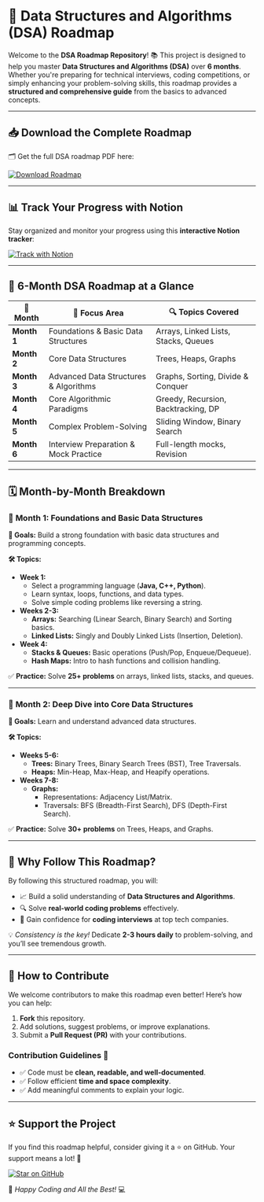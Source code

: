 # 🚀 **Data Structures and Algorithms (DSA) Roadmap**

Welcome to the **DSA Roadmap Repository**! 📚 This project is designed to help you master **Data Structures and Algorithms (DSA)** over **6 months**. Whether you're preparing for technical interviews, coding competitions, or simply enhancing your problem-solving skills, this roadmap provides a **structured and comprehensive guide** from the basics to advanced concepts. 

---

## 📥 **Download the Complete Roadmap**
🗂️ Get the full DSA roadmap PDF here:

[![Download Roadmap](https://img.shields.io/badge/Download-DSA_Roadmap-blue?style=for-the-badge&logo=googledrive)](https://drive.google.com/file/d/1mI84LsWfvNADRKnLfJEt9G6NaT60gIXo/view?usp=sharing)

---

## 📊 **Track Your Progress with Notion**
Stay organized and monitor your progress using this **interactive Notion tracker**:

[![Track with Notion](https://img.shields.io/badge/Track%20Progress-DSA%20Notion%20Tracker-green?style=for-the-badge&logo=notion)](https://www.notion.so/heyviswa/DSA-Roadmap-Tracker-Detailed-Guide-15fde1b2bdcc80f9a77ada41efc2ab28?pvs=4)

---

## 📅 **6-Month DSA Roadmap at a Glance**
| 🚀 **Month**        | 📌 **Focus Area**                               | 🔍 **Topics Covered**               |
|------------------|-----------------------------------------------|--------------------------------------|
| **Month 1**      | Foundations & Basic Data Structures            | Arrays, Linked Lists, Stacks, Queues |
| **Month 2**      | Core Data Structures                           | Trees, Heaps, Graphs                |
| **Month 3**      | Advanced Data Structures & Algorithms          | Graphs, Sorting, Divide & Conquer   |
| **Month 4**      | Core Algorithmic Paradigms                     | Greedy, Recursion, Backtracking, DP |
| **Month 5**      | Complex Problem-Solving                        | Sliding Window, Binary Search       |
| **Month 6**      | Interview Preparation & Mock Practice          | Full-length mocks, Revision         |

---

## 🗓️ **Month-by-Month Breakdown**

### 📆 **Month 1: Foundations and Basic Data Structures**

**🎯 Goals:** Build a strong foundation with basic data structures and programming concepts.

**🛠️ Topics:**
- **Week 1:**
  - Select a programming language (**Java, C++, Python**).
  - Learn syntax, loops, functions, and data types.
  - Solve simple coding problems like reversing a string.
- **Weeks 2-3:**
  - **Arrays:** Searching (Linear Search, Binary Search) and Sorting basics.
  - **Linked Lists:** Singly and Doubly Linked Lists (Insertion, Deletion).
- **Week 4:**
  - **Stacks & Queues:** Basic operations (Push/Pop, Enqueue/Dequeue).
  - **Hash Maps:** Intro to hash functions and collision handling.

✅ **Practice:** Solve **25+ problems** on arrays, linked lists, stacks, and queues.

---

### 📆 **Month 2: Deep Dive into Core Data Structures**

**🎯 Goals:** Learn and understand advanced data structures.

**🛠️ Topics:**
- **Weeks 5-6:**
  - **Trees:** Binary Trees, Binary Search Trees (BST), Tree Traversals.
  - **Heaps:** Min-Heap, Max-Heap, and Heapify operations.
- **Weeks 7-8:**
  - **Graphs:**
    - Representations: Adjacency List/Matrix.
    - Traversals: BFS (Breadth-First Search), DFS (Depth-First Search).

✅ **Practice:** Solve **30+ problems** on Trees, Heaps, and Graphs.

---

## 🌟 **Why Follow This Roadmap?**
By following this structured roadmap, you will:
- 📈 Build a solid understanding of **Data Structures and Algorithms**.
- 🔍 Solve **real-world coding problems** effectively.
- 🧠 Gain confidence for **coding interviews** at top tech companies.

💡 *Consistency is the key!* Dedicate **2-3 hours daily** to problem-solving, and you’ll see tremendous growth.

---

## 🤝 **How to Contribute**
We welcome contributors to make this roadmap even better! Here’s how you can help:

1. **Fork** this repository.
2. Add solutions, suggest problems, or improve explanations.
3. Submit a **Pull Request (PR)** with your contributions.

### Contribution Guidelines 📝
- ✅ Code must be **clean, readable, and well-documented**.
- ✅ Follow efficient **time and space complexity**.
- ✅ Add meaningful comments to explain your logic.

---

## ⭐ **Support the Project**
If you find this roadmap helpful, consider giving it a ⭐ on GitHub. Your support means a lot! 🌟

[![Star on GitHub](https://img.shields.io/github/stars/Hey-Viswa/DSA-Foundation-Java?style=for-the-badge)](https://github.com/Hey-Viswa/DSA-Foundation-Java)

🚀 *Happy Coding and All the Best!* 💻

